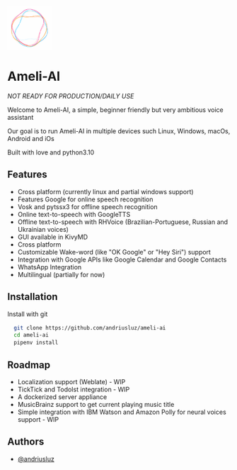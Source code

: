 
<img src="https://raw.githubusercontent.com/andriusluz/ameli-ai/main/ameliai_logo.png.png" width="100" height="100">

# Ameli-AI

*NOT READY FOR PRODUCTION/DAILY USE*

Welcome to Ameli-AI, a simple, beginner friendly but very ambitious voice assistant

Our goal is to run Ameli-AI in multiple devices such Linux, Windows, macOs, Android and iOs

Built with love and python3.10

## Features

- Cross platform (currently linux and partial windows support)
- Features Google for online speech recognition
- Vosk and pytssx3 for offline speech recognition
- Online text-to-speech with GoogleTTS
- Offline text-to-speech with RHVoice (Brazilian-Portuguese, Russian and Ukrainian voices)
- GUI available in KivyMD
- Cross platform
- Customizable Wake-word (like "OK Google" or "Hey Siri") support
- Integration with Google APIs like Google Calendar and Google Contacts
- WhatsApp Integration
- Multilingual (partially for now)

## Installation

Install with git

```bash
  git clone https://github.com/andriusluz/ameli-ai
  cd ameli-ai
  pipenv install
```
    
## Roadmap

- Localization support (Weblate) - WIP
- TickTick and TodoIst integration - WIP
- A dockerized server appliance
- MusicBrainz support to get current playing music title
- Simple integration with IBM Watson and Amazon Polly for neural voices support - WIP
## Authors

- [@andriusluz](https://github.com/andriusluz)


